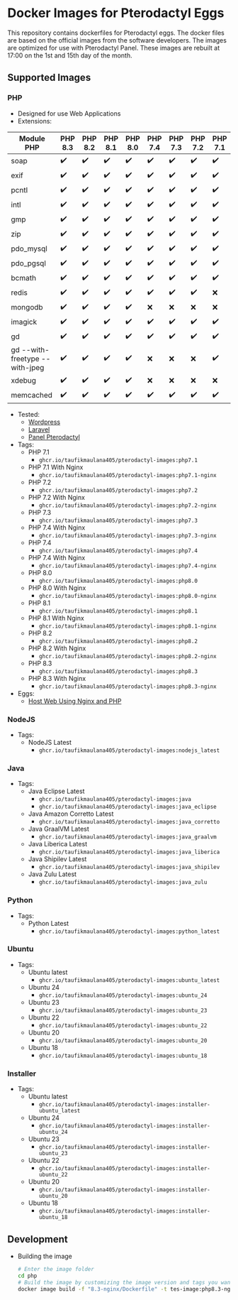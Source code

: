 # Docker Images for Pterodactyl Eggs
This repository contains dockerfiles for Pterodactyl eggs. The docker files are based on the official images from the software developers. The images are optimized for use with Pterodactyl Panel. These images are rebuilt at 17:00 on the 1st and 15th day of the month.

## Supported Images

### PHP
- Designed for use Web Applications
- Extensions: 

| Module PHP                     | PHP 8.3 | PHP 8.2 | PHP 8.1 | PHP 8.0 | PHP 7.4 | PHP 7.3 | PHP 7.2 | PHP 7.1 |
| ------------------------------ | ------- | ------- | ------- | ------- | ------- | ------- | ------- | ------- |
| soap                           |   ✔️   |    ✔️   |   ✔️   |   ✔️    |    ✔️   |   ✔️   |    ✔️   |   ✔️   |
| exif                           |   ✔️   |    ✔️   |   ✔️   |   ✔️    |    ✔️   |   ✔️   |    ✔️   |   ✔️   |
| pcntl                          |   ✔️   |    ✔️   |   ✔️   |   ✔️    |    ✔️   |   ✔️   |    ✔️   |   ✔️   |
| intl                           |   ✔️   |    ✔️   |   ✔️   |   ✔️    |    ✔️   |   ✔️   |    ✔️   |   ✔️   |
| gmp                            |   ✔️   |    ✔️   |   ✔️   |   ✔️    |    ✔️   |   ✔️   |    ✔️   |   ✔️   |
| zip                            |   ✔️   |    ✔️   |   ✔️   |   ✔️    |    ✔️   |   ✔️   |    ✔️   |   ✔️   |
| pdo_mysql                      |   ✔️   |    ✔️   |   ✔️   |   ✔️    |    ✔️   |   ✔️   |    ✔️   |   ✔️   |
| pdo_pgsql                      |   ✔️   |    ✔️   |   ✔️   |   ✔️    |    ✔️   |   ✔️   |    ✔️   |   ✔️   |
| bcmath                         |   ✔️   |    ✔️   |   ✔️   |   ✔️    |    ✔️   |   ✔️   |    ✔️   |   ✔️   |
| redis                          |   ✔️   |    ✔️   |   ✔️   |   ✔️    |    ✔️   |   ✔️   |    ✔️   |   ❌   |
| mongodb                        |   ✔️   |    ✔️   |   ✔️   |   ✔️    |    ❌   |   ❌   |    ❌   |   ❌   |
| imagick                        |   ✔️   |    ✔️   |   ✔️   |   ✔️    |    ✔️   |   ✔️   |    ✔️   |   ✔️   |
| gd                             |   ✔️   |    ✔️   |   ✔️   |   ✔️    |    ✔️   |   ✔️   |    ✔️   |   ✔️   |
| gd --with-freetype --with-jpeg |   ✔️   |    ✔️   |   ✔️   |   ✔️    |    ❌   |   ❌   |    ❌   |   ✔️   |
| xdebug                         |   ✔️   |    ✔️   |   ✔️   |   ✔️    |    ❌   |   ❌   |    ❌   |   ❌   |
| memcached                      |   ✔️   |    ✔️   |   ✔️   |   ✔️    |    ✔️   |   ✔️   |    ✔️   |   ✔️   |

- Tested:
    - [Wordpress](https://wordpress.org/)
    - [Laravel](https://laravel.com/)
    - [Panel Pterodactyl](https://pterodactyl.io/)
- Tags:
    - PHP 7.1
        - `ghcr.io/taufikmaulana405/pterodactyl-images:php7.1`
    - PHP 7.1 With Nginx
        - `ghcr.io/taufikmaulana405/pterodactyl-images:php7.1-nginx`
    - PHP 7.2
        - `ghcr.io/taufikmaulana405/pterodactyl-images:php7.2`
    - PHP 7.2 With Nginx
        - `ghcr.io/taufikmaulana405/pterodactyl-images:php7.2-nginx`
    - PHP 7.3
        - `ghcr.io/taufikmaulana405/pterodactyl-images:php7.3`
    - PHP 7.4 With Nginx
        - `ghcr.io/taufikmaulana405/pterodactyl-images:php7.3-nginx`
    - PHP 7.4
        - `ghcr.io/taufikmaulana405/pterodactyl-images:php7.4`
    - PHP 7.4 With Nginx
        - `ghcr.io/taufikmaulana405/pterodactyl-images:php7.4-nginx`
    - PHP 8.0
        - `ghcr.io/taufikmaulana405/pterodactyl-images:php8.0`
    - PHP 8.0 With Nginx
        - `ghcr.io/taufikmaulana405/pterodactyl-images:php8.0-nginx`
    - PHP 8.1
        - `ghcr.io/taufikmaulana405/pterodactyl-images:php8.1`
    - PHP 8.1 With Nginx
        - `ghcr.io/taufikmaulana405/pterodactyl-images:php8.1-nginx`
    - PHP 8.2
        - `ghcr.io/taufikmaulana405/pterodactyl-images:php8.2`
    - PHP 8.2 With Nginx
        - `ghcr.io/taufikmaulana405/pterodactyl-images:php8.2-nginx`
    - PHP 8.3
        - `ghcr.io/taufikmaulana405/pterodactyl-images:php8.3`
    - PHP 8.3 With Nginx
        - `ghcr.io/taufikmaulana405/pterodactyl-images:php8.3-nginx`
- Eggs:
    - [Host Web Using Nginx and PHP](https://github.com/Sigma-Production/ptero-eggs)

### NodeJS
- Tags:
    - NodeJS Latest
        - `ghcr.io/taufikmaulana405/pterodactyl-images:nodejs_latest`

### Java
- Tags:
    - Java Eclipse Latest
        - `ghcr.io/taufikmaulana405/pterodactyl-images:java`
        - `ghcr.io/taufikmaulana405/pterodactyl-images:java_eclipse`
    - Java Amazon Corretto Latest
        - `ghcr.io/taufikmaulana405/pterodactyl-images:java_corretto`
    - Java GraalVM Latest
        - `ghcr.io/taufikmaulana405/pterodactyl-images:java_graalvm`
    - Java Liberica Latest
        - `ghcr.io/taufikmaulana405/pterodactyl-images:java_liberica`
    - Java Shipilev Latest
        - `ghcr.io/taufikmaulana405/pterodactyl-images:java_shipilev`
    - Java Zulu Latest
        - `ghcr.io/taufikmaulana405/pterodactyl-images:java_zulu`

### Python
- Tags:
    - Python Latest
        - `ghcr.io/taufikmaulana405/pterodactyl-images:python_latest`

### Ubuntu
- Tags:
    - Ubuntu latest
        - `ghcr.io/taufikmaulana405/pterodactyl-images:ubuntu_latest`
    - Ubuntu 24
        - `ghcr.io/taufikmaulana405/pterodactyl-images:ubuntu_24`
    - Ubuntu 23
        - `ghcr.io/taufikmaulana405/pterodactyl-images:ubuntu_23`
    - Ubuntu 22
        - `ghcr.io/taufikmaulana405/pterodactyl-images:ubuntu_22`
    - Ubuntu 20
        - `ghcr.io/taufikmaulana405/pterodactyl-images:ubuntu_20`
    - Ubuntu 18
        - `ghcr.io/taufikmaulana405/pterodactyl-images:ubuntu_18`
    
### Installer
- Tags:
    - Ubuntu latest
        - `ghcr.io/taufikmaulana405/pterodactyl-images:installer-ubuntu_latest`
    - Ubuntu 24
        - `ghcr.io/taufikmaulana405/pterodactyl-images:installer-ubuntu_24`
    - Ubuntu 23
        - `ghcr.io/taufikmaulana405/pterodactyl-images:installer-ubuntu_23`
    - Ubuntu 22
        - `ghcr.io/taufikmaulana405/pterodactyl-images:installer-ubuntu_22`
    - Ubuntu 20
        - `ghcr.io/taufikmaulana405/pterodactyl-images:installer-ubuntu_20`
    - Ubuntu 18
        - `ghcr.io/taufikmaulana405/pterodactyl-images:installer-ubuntu_18`

## Development
- Building the image
    ```sh
    # Enter the image folder
    cd php
    # Build the image by customizing the image version and tags you want to build
    docker image build -f "8.3-nginx/Dockerfile" -t tes-image:php8.3-nginx .
    ```